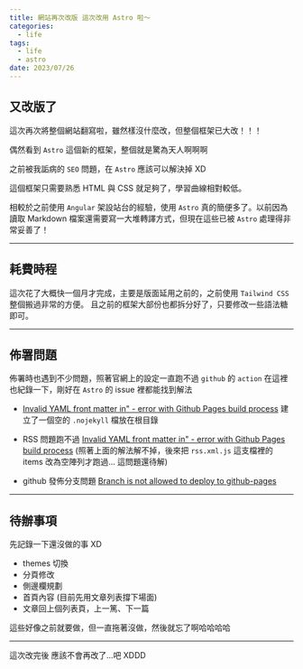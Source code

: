 ```yaml
---
title: 網站再次改版 這次改用 Astro 啦～
categories:
  - life
tags:
  - life
  - astro
date: 2023/07/26
---
```


## 又改版了

這次再次將整個網站翻寫啦，雖然樣沒什麼改，但整個框架已大改！！！

偶然看到 `Astro` 這個新的框架，整個就是驚為天人啊啊啊

之前被我詬病的 `SEO` 問題，在 `Astro` 應該可以解決掉 XD

這個框架只需要熟悉 HTML 與 CSS 就足夠了，學習曲線相對較低。

相較於之前使用 `Angular` 架設站台的經驗，使用 `Astro` 真的簡便多了。以前因為讀取 Markdown 檔案還需要寫一大堆轉譯方式，但現在這些已被 `Astro` 處理得非常妥善了！

---

## 耗費時程

這次花了大概快一個月才完成，主要是版面延用之前的，之前使用 `Tailwind CSS` 整個搬過非常的方便。
且之前的框架大部份也都拆分好了，只要修改一些語法糖即可。

---

## 佈署問題

佈署時也遇到不少問題，照著官網上的設定一直跑不過 `github` 的 `action` 在這裡也紀錄一下，剛好在 `Astro` 的 issue 裡都能找到解法

- [Invalid YAML front matter in" - error with Github Pages build process](https://github.com/withastro/astro/issues/6830)
  建立了一個空的 `.nojekyll` 檔放在根目錄

- RSS 問題跑不過
  [Invalid YAML front matter in" - error with Github Pages build process](https://github.com/withastro/astro/issues/6833)
  (照著上面的解法解不掉，後來把 `rss.xml.js` 這支檔裡的 items 改為空陣列才跑過... 這問題還待解)

- github 發佈分支問題  [Branch is not allowed to deploy to github-pages](https://github.com/withastro/docs/issues/1376)

---

## 待辦事項

先記錄一下還沒做的事 XD

- themes 切換
- 分頁修改
- 側邊欄規劃
- 首頁內容 (目前先用文章列表撐下場面)
- 文章回上個列表頁，上一篤、下一篇

這些好像之前就要做，但一直拖著沒做，然後就忘了啊哈哈哈哈

---

這次改完後 應該不會再改了...吧 XDDD
